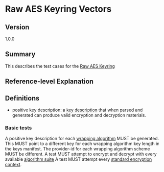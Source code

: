 [//]: # "Copyright Amazon.com Inc. or its affiliates. All Rights Reserved."
[//]: # "SPDX-License-Identifier: CC-BY-SA-4.0"

# Raw AES Keyring Vectors

## Version

1.0.0

## Summary

This describes the test cases for the [Raw AES Keyring](../../raw-aes-keyring.md)

## Reference-level Explanation

## Definitions

- positive key description: a [key description](../key-description.md) that when parsed and generated can produce
  valid encryption and decryption materials.

### Basic tests

A positive key description for each [wrapping algorithm](../../raw-aes-keyring.md#wrapping-algorithm) MUST be generated.
This MUST point to a different key for each wrapping algorithm key length in the keys manifest.
The provider-id for each wrapping algorithm scheme MUST be different.
A test MUST attempt to encrypt and decrypt
with every available [algorithm suite](../../algorithm-suites.md#algorithm-suite-id)
A test MUST attempt every [standard encryption context](./encryption-context.md#standard-encryption-contexts).

